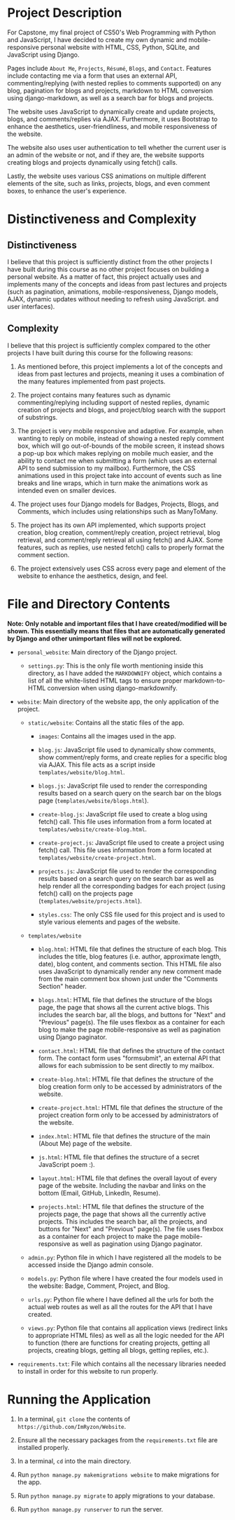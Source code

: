 # Project Description

For Capstone, my final project of CS50's Web Programming with Python and JavaScript, I have decided to create my own dynamic and mobile-responsive personal website with HTML, CSS, Python, SQLite, and JavaScript using Django. 

Pages include ```About Me```, ```Projects```, ```Résumé```, ```Blogs```, and ```Contact```. Features include contacting me via a form that uses an external API, commenting/replying (with nested replies to comments supported) on any blog, pagination for blogs and projects, markdown to HTML conversion using django-markdown, as well as a search bar for blogs and projects.

The website uses JavaScript to dynamically create and update projects, blogs, and comments/replies via AJAX. Furthermore, it uses Bootstrap to enhance the aesthetics, user-friendliness, and mobile responsiveness of the website.

The website also uses user authentication to tell whether the current user is an admin of the website or not, and if they are, the website supports creating blogs and projects dynamically using fetch() calls.

Lastly, the website uses various CSS animations on multiple different elements of the site, such as links, projects, blogs, and even comment boxes, to enhance the user's experience.

# Distinctiveness and Complexity

## Distinctiveness

I believe that this project is sufficiently distinct from the other projects I have built during this course as no other project focuses on building a personal website. As a matter of fact, this project actually uses and implements many of the concepts and ideas from past lectures and projects (such as pagination, animations, mobile-responsiveness, Django models, AJAX, dynamic updates without needing to refresh using JavaScript. and user interfaces).

## Complexity

I believe that this project is sufficiently complex compared to the other projects I have built during this course for the following reasons:

1. As mentioned before, this project implements a lot of the concepts and ideas from past lectures and projects, meaning it uses a combination of the many features implemented from past projects.

2. The project contains many features such as dynamic commenting/replying including support of nested replies, dynamic creation of projects and blogs, and project/blog search with the support of substrings.

3. The project is very mobile responsive and adaptive. For example, when wanting to reply on mobile, instead of showing a nested reply comment box, which will go out-of-bounds of the mobile screen, it instead shows a pop-up box which makes replying on mobile much easier, and the ability to contact me when submitting a form (which uses an external API to send submission to my mailbox). Furthermore, the CSS animations used in this project take into account of events such as line breaks and line wraps, which in turn make the animations work as intended even on smaller devices.

4. The project uses four Django models for Badges, Projects, Blogs, and Comments, which includes using relationships such as ManyToMany.

5. The project has its own API implemented, which supports project creation, blog creation, comment/reply creation, project retrieval, blog retrieval, and comment/reply retrieval all using fetch() and AJAX. Some features, such as replies, use nested fetch() calls to properly format the comment section.

6. The project extensively uses CSS across every page and element of the website to enhance the aesthetics, design, and feel.

# File and Directory Contents

**Note: Only notable and important files that I have created/modified will be shown. This essentially means that files that are automatically generated by Django and other unimportant files will not be explored.**

- ```personal_website```: Main directory of the Django project.

    - ```settings.py```: This is the only file worth mentioning inside this directory, as I have added the ```MARKDOWNIFY``` object, which contains a list of all the white-listed HTML tags to ensure proper markdown-to-HTML conversion when using django-markdownify.

- ```website```: Main directory of the website app, the only application of the project.

    - ```static/website```: Contains all the static files of the app.

        - ```images```: Contains all the images used in the app.

        - ```blog.js```: JavaScript file used to dynamically show comments, show comment/reply forms, and create replies for a specific blog via AJAX. This file acts as a script inside ```templates/website/blog.html```.

        - ```blogs.js```: JavaScript file used to render the corresponding results based on a search query on the search bar on the blogs page (```templates/website/blogs.html```).

        - ```create-blog.js```: JavaScript file used to create a blog using fetch() call. This file uses information from a form located at ```templates/website/create-blog.html```.

        - ```create-project.js```: JavaScript file used to create a project using fetch() call. This file uses information from a form located at ```templates/website/create-project.html```.

        - ```projects.js```: JavaScript file used to render the corresponding results based on a search query on the search bar as well as help render all the corresponding badges for each project (using fetch() call) on the projects page (```templates/website/projects.html```).

        - ```styles.css```: The only CSS file used for this project and is used to style various elements and pages of the website.

    - ```templates/website```

        - ```blog.html```: HTML file that defines the structure of each blog. This includes the title, blog features (i.e. author, approximate length, date), blog content, and comments section. This HTML file also uses JavaScript to dynamically render any new comment made from the main comment box shown just under the "Comments Section" header.

        - ```blogs.html```: HTML file that defines the structure of the blogs page, the page that shows all the current active blogs. This includes the search bar, all the blogs, and buttons for "Next" and "Previous" page(s). The file uses flexbox as a container for each blog to make the page mobile-responsive as well as pagination using Django paginator.

        - ```contact.html```: HTML file that defines the structure of the contact form. The contact form uses "formsubmit", an external API that allows for each submission to be sent directly to my mailbox.

        - ```create-blog.html```: HTML file that defines the structure of the blog creation form only to be accessed by administrators of the website.

        - ```create-project.html```: HTML file that defines the structure of the project creation form only to be accessed by administrators of the website.

        - ```index.html```: HTML file that defines the structure of the main (About Me) page of the website.

        - ```js.html```: HTML file that defines the structure of a secret JavaScript poem :).

        - ```layout.html```: HTML file that defines the overall layout of every page of the website. Including the navbar and links on the bottom (Email, GitHub, LinkedIn, Resume).

        - ```projects.html```: HTML file that defines the structure of the projects page, the page that shows all the currently active projects. This includes the search bar, all the projects, and buttons for "Next" and "Previous" page(s). The file uses flexbox as a container for each project to make the page mobile-responsive as well as pagination using Django paginator.

    - ```admin.py```: Python file in which I have registered all the models to be accessed inside the Django admin console.

    - ```models.py```: Python file where I have created the four models used in the website: Badge, Comment, Project, and Blog.

    - ```urls.py```: Python file where I have defined all the urls for both the actual web routes as well as all the routes for the API that I have created.

    - ```views.py```: Python file that contains all application views (redirect links to appropriate HTML files) as well as all the logic needed for the API to function (there are functions for creating projects, getting all projects, creating blogs, getting all blogs, getting replies, etc.).

- ```requirements.txt```: File which contains all the necessary libraries needed to install in order for this website to run properly.

# Running the Application

1. In a terminal, ```git clone``` the contents of ```https://github.com/ImRyzon/Website```.

2. Ensure all the necessary packages from the ```requirements.txt``` file are installed properly.

3. In a terminal, ```cd``` into the main directory.

4. Run ```python manage.py makemigrations website``` to make migrations for the app.

5. Run ```python manage.py migrate``` to apply migrations to your database.

6. Run ```python manage.py runserver``` to run the server.
